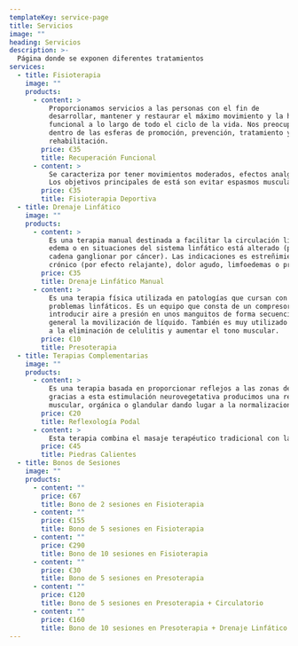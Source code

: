 ```yaml
---
templateKey: service-page
title: Servicios
image: "" 
heading: Servicios
description: >-
  Página donde se exponen diferentes tratamientos
services:
  - title: Fisioterapia
    image: "" 
    products:
      - content: >
          Proporcionamos servicios a las personas con el fin de
          desarrollar, mantener y restaurar el máximo movimiento y la habilidad
          funcional a lo largo de todo el ciclo de la vida. Nos preocupamos por identificar y maximizar el potencial de movimiento
          dentro de las esferas de promoción, prevención, tratamiento y
          rehabilitación.
        price: €35
        title: Recuperación Funcional
      - content: >
          Se caracteriza por tener movimientos moderados, efectos analgésicos, estimular la circulación, evitar la fatiga muscular y realinear las fibras musculares. 
          Los objetivos principales de está son evitar espasmos musculares, desgarros, lesiones musculares y conseguir la relajación, además de la eliminación de las toxinas.
        price: €35
        title: Fisioterapia Deportiva
  - title: Drenaje Linfático
    image: "" 
    products:
      - content: >
          Es una terapia manual destinada a facilitar la circulación linfática. Esta indicada cuando existe
          edema o en situaciones del sistema linfático está alterado (por ejemplo: interrupción de la
          cadena ganglionar por cáncer). Las indicaciones es estreñimiento, acné, estrés y cansancio
          crónico (por efecto relajante), dolor agudo, limfoedemas o procesos estéticos.
        price: €35
        title: Drenaje Linfático Manual
      - content: >
          Es una terapia física utilizada en patologías que cursan con un déficit de retorno venoso y
          problemas linfáticos. Es un equipo que consta de un compresor, el cual se encarga de
          introducir aire a presión en unos manguitos de forma secuencial y por un efecto de bombeo
          general la movilización de líquido. También es muy utilizado en el campo estético ya que ayuda
          a la eliminación de celulitis y aumentar el tono muscular.
        price: €10
        title: Presoterapia
  - title: Terapias Complementarias
    image: "" 
    products:
      - content: >
          Es una terapia basada en proporcionar reflejos a las zonas de la piel (planta y dorso del pie),
          gracias a esta estimulación neurovegetativa producimos una relajación o contracción
          muscular, orgánica o glandular dando lugar a la normalizaciones de las funciones alteradas.
        price: €20
        title: Reflexología Podal
      - content: >
          Esta terapia combina el masaje terapéutico tradicional con la aplicación sobre la piel de piedras a distintas temperaturas, para facilitar que fluya la energía vital y aliviar así trastornos físicos y emocionales.
        price: €45
        title: Piedras Calientes
  - title: Bonos de Sesiones
    image: "" 
    products:
      - content: ""
        price: €67
        title: Bono de 2 sesiones en Fisioterapia
      - content: ""
        price: €155
        title: Bono de 5 sesiones en Fisioterapia
      - content: ""
        price: €290
        title: Bono de 10 sesiones en Fisioterapia
      - content: ""
        price: €30
        title: Bono de 5 sesiones en Presoterapia
      - content: ""
        price: €120
        title: Bono de 5 sesiones en Presoterapia + Circulatorio
      - content: ""
        price: €160
        title: Bono de 10 sesiones en Presoterapia + Drenaje Linfático
---
```

